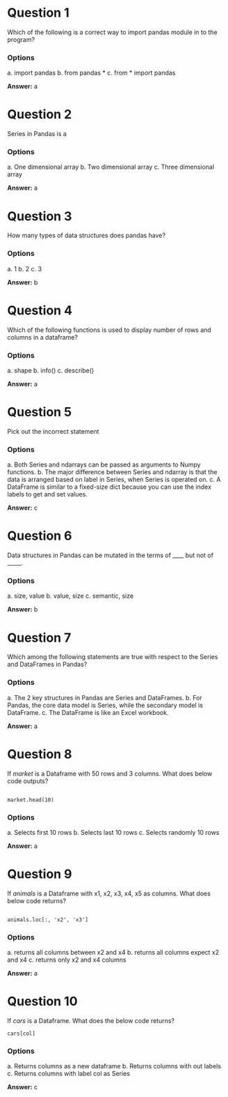 # Question 1

Which of the following is a correct way to import pandas module in to the program?

### Options

a. import pandas
b. from pandas *
c. from * import pandas

**Answer:** a

# Question 2

Series in Pandas is a

### Options

a. One dimensional array
b. Two dimensional array
c. Three dimensional array

**Answer:** a

# Question 3

How many types of data structures does pandas have?

### Options

a. 1
b. 2
c. 3

**Answer:** b

# Question 4

Which of the following functions is used to display number of rows and columns in a dataframe?

### Options

a. shape
b. info()
c. describe()


**Answer:** a

# Question 5

Pick out the incorrect statement

### Options

a. Both Series and ndarrays can be passed as arguments to Numpy functions.
b. The major difference between Series and ndarray is that the data is arranged based on label in Series, when Series is operated on.
c. A DataFrame is similar to a fixed-size dict because you can use the index labels to get and set values.

**Answer:** c

# Question 6

Data structures in Pandas can be mutated in the terms of ____ but not of _____.

### Options

a. size, value
b. value, size
c. semantic, size

**Answer:** b

# Question 7

Which among the following statements are true with respect to the Series and DataFrames in Pandas?

### Options

a. The 2 key structures in Pandas are Series and DataFrames.
b. For Pandas, the core data model is Series, while the secondary model is DataFrame.
c. The DataFrame is like an Excel workbook.

**Answer:** a

# Question 8

If *market* is a Dataframe with 50 rows and 3 columns. What does below code outputs?

````

market.head(10)

````

### Options

a. Selects first 10 rows 
b. Selects last 10 rows
c. Selects randomly 10 rows

**Answer:** a

# Question 9

If *animals* is a Dataframe with x1, x2, x3, x4, x5 as columns. What does below code returns?

````

animals.loc[:, 'x2', 'x3']

````

### Options

a. returns all columns between x2 and x4
b. returns all columns expect x2 and x4
c. returns only x2 and x4 columns

**Answer:** a

# Question 10

If *cars* is a Dataframe. What does the below code returns?

````
cars[col]
````
### Options

a. Returns columns as a new dataframe
b. Returns columns with out labels
c. Returns columns with label col as Series

**Answer:** c
